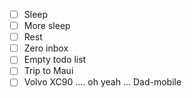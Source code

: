 - [ ] Sleep
- [ ] More sleep
- [ ] Rest
- [ ] Zero inbox
- [ ] Empty todo list
- [ ] Trip to Maui
- [ ] Volvo XC90 .... oh yeah ... Dad-mobile
